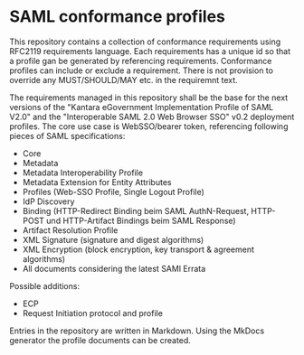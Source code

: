 # SAML conformance profiles

This repository contains a collection of conformance requirements using RFC2119 requirements language. 
Each requirements has a unique id so that a profile gan be generated by referencing requirements. 
Conformance profiles can include or exclude a requirement. There is not provision to override any MUST/SHOULD/MAY etc. in the requiremnt text.


The requirements managed in this repository shall be the base for the next versions of the "Kantara eGovernment Implementation Profile of SAML V2.0" and the "Interoperable SAML 2.0 Web Browser SSO" v0.2 deployment profiles. The core use case is WebSSO/bearer token, referencing following pieces of SAML specifications:
*	Core 
*	Metadata
*	Metadata Interoperability Profile
*	Metadata Extension for Entity Attributes
*	Profiles (Web-SSO Profile, Single Logout Profile)
*	IdP Discovery
*	Binding (HTTP-Redirect Binding beim SAML AuthN-Request, HTTP-POST und HTTP-Artifact Bindings beim SAML Response)
*	Artifact Resolution Profile
*	XML Signature (signature and digest algorithms)
*	XML Encryption (block encryption, key transport & agreement algorithms)
*   All documents considering the latest SAMl Errata

Possible additions:
* ECP 
* Request Initiation protocol and profile

Entries in the repository are written in Markdown. Using the MkDocs generator the profile documents can be created.

